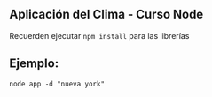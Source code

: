 ## Aplicación del Clima - Curso Node

Recuerden ejecutar ``` npm install ``` para las librerías

## Ejemplo: 

```
node app -d "nueva york"
```
